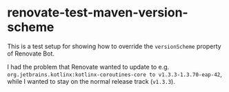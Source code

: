 # renovate-test-maven-version-scheme

This is a test setup for showing how to override the `versionScheme`
property of Renovate Bot.

I had the problem that Renovate wanted to update to e.g.
`org.jetbrains.kotlinx:kotlinx-coroutines-core to v1.3.3-1.3.70-eap-42`,
while I wanted to stay on the normal release track (`v1.3.3`).
